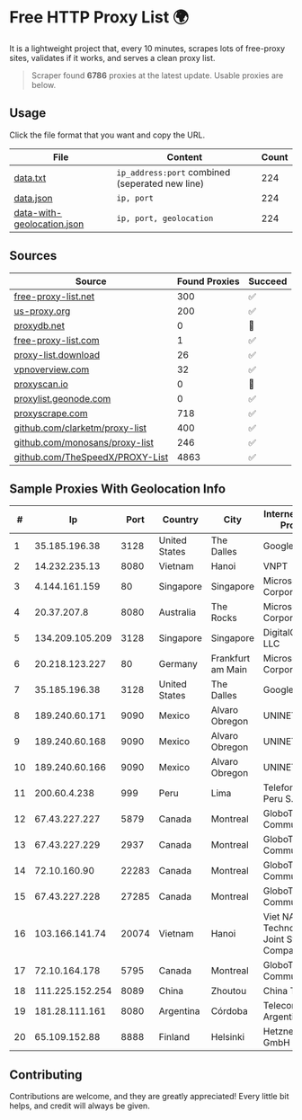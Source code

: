 
# Free HTTP Proxy List 🌍

It is a lightweight project that, every 10 minutes, scrapes lots of free-proxy sites, validates if it works, and serves a clean proxy list.


> Scraper found **6786** proxies at the latest update. Usable proxies are below.

## Usage

Click the file format that you want and copy the URL.


|File|Content|Count|
|----|-------|-----|
|[data.txt](https://raw.githubusercontent.com/themiralay/Proxy-List-World/master/data.txt)|`ip_address:port` combined (seperated new line)|224|
|[data.json](https://raw.githubusercontent.com/themiralay/Proxy-List-World/master/data.json)|`ip, port`|224|
|[data-with-geolocation.json](https://raw.githubusercontent.com/themiralay/Proxy-List-World/master/data-with-geolocation.json)|`ip, port, geolocation`|224|

## Sources

|Source|Found Proxies|Succeed|
|------|-------------|-------|
|[free-proxy-list.net](https://free-proxy-list.net)|300|✅|
|[us-proxy.org](https://www.us-proxy.org)|200|✅|
|[proxydb.net](http://proxydb.net)|0|🚫|
|[free-proxy-list.com](https://free-proxy-list.com/?page=&port=&type%5B%5D=http&type%5B%5D=https&up_time=0&search=Search)|1|✅|
|[proxy-list.download](https://www.proxy-list.download/HTTP)|26|✅|
|[vpnoverview.com](https://vpnoverview.com/privacy/anonymous-browsing/free-proxy-servers)|32|✅|
|[proxyscan.io](https://www.proxyscan.io)|0|🚫|
|[proxylist.geonode.com](https://proxylist.geonode.com/api/proxy-list?limit=300&page=1&sort_by=lastChecked&sort_type=desc&protocols=http,https)|0|✅|
|[proxyscrape.com](https://api.proxyscrape.com/v2/?request=displayproxies&protocol=http&timeout=10000&country=all&ssl=all&anonymity=all)|718|✅|
|[github.com/clarketm/proxy-list](https://raw.githubusercontent.com/clarketm/proxy-list/master/proxy-list-raw.txt)|400|✅|
|[github.com/monosans/proxy-list](https://raw.githubusercontent.com/monosans/proxy-list/main/proxies/http.txt)|246|✅|
|[github.com/TheSpeedX/PROXY-List](https://raw.githubusercontent.com/TheSpeedX/PROXY-List/master/http.txt)|4863|✅|


## Sample Proxies With Geolocation Info

|#|Ip|Port|Country|City|Internet Service Provider|
|-|--|----|-------|----|-------------------------|
|1|35.185.196.38|3128|United States|The Dalles|Google LLC|
|2|14.232.235.13|8080|Vietnam|Hanoi|VNPT|
|3|4.144.161.159|80|Singapore|Singapore|Microsoft Corporation|
|4|20.37.207.8|8080|Australia|The Rocks|Microsoft Corporation|
|5|134.209.105.209|3128|Singapore|Singapore|DigitalOcean, LLC|
|6|20.218.123.227|80|Germany|Frankfurt am Main|Microsoft Corporation|
|7|35.185.196.38|3128|United States|The Dalles|Google LLC|
|8|189.240.60.171|9090|Mexico|Alvaro Obregon|UNINET|
|9|189.240.60.168|9090|Mexico|Alvaro Obregon|UNINET|
|10|189.240.60.166|9090|Mexico|Alvaro Obregon|UNINET|
|11|200.60.4.238|999|Peru|Lima|Telefonica del Peru S.A.A.|
|12|67.43.227.227|5879|Canada|Montreal|GloboTech Communications|
|13|67.43.227.229|2937|Canada|Montreal|GloboTech Communications|
|14|72.10.160.90|22283|Canada|Montreal|GloboTech Communications|
|15|67.43.227.228|27285|Canada|Montreal|GloboTech Communications|
|16|103.166.141.74|20074|Vietnam|Hanoi|Viet NAM Cloud Technology Joint Stock Company|
|17|72.10.164.178|5795|Canada|Montreal|GloboTech Communications|
|18|111.225.152.254|8089|China|Zhoutou|China Telecom|
|19|181.28.111.161|8080|Argentina|Córdoba|Telecom Argentina S.A|
|20|65.109.152.88|8888|Finland|Helsinki|Hetzner Online GmbH|



## Contributing

Contributions are welcome, and they are greatly appreciated! Every
little bit helps, and credit will always be given.

